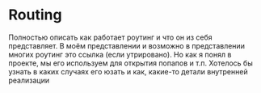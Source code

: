 # Routing

Полностью описать как работает роутинг и что он из себя представляет. В моём представлении и возможно в представлении многих роутинг это <a>ссылка</a> (если утрировано). Но как я понял в проекте, мы его используем для открытия попапов и т.п. Хотелось бы узнать в каких случаях его юзать и как, какие-то детали внутренней реализации
